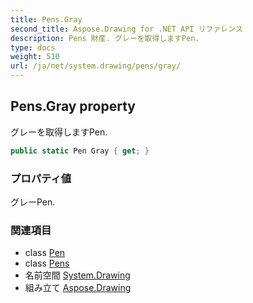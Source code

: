 ```yaml
---
title: Pens.Gray
second_title: Aspose.Drawing for .NET API リファレンス
description: Pens 財産. グレーを取得しますPen.
type: docs
weight: 510
url: /ja/net/system.drawing/pens/gray/
---
```

## Pens.Gray property

グレーを取得しますPen.

```csharp
public static Pen Gray { get; }
```

### プロパティ値

グレーPen.

### 関連項目

* class [Pen](../../pen/)
* class [Pens](../)
* 名前空間 [System.Drawing](../../pens/)
* 組み立て [Aspose.Drawing](../../../)


